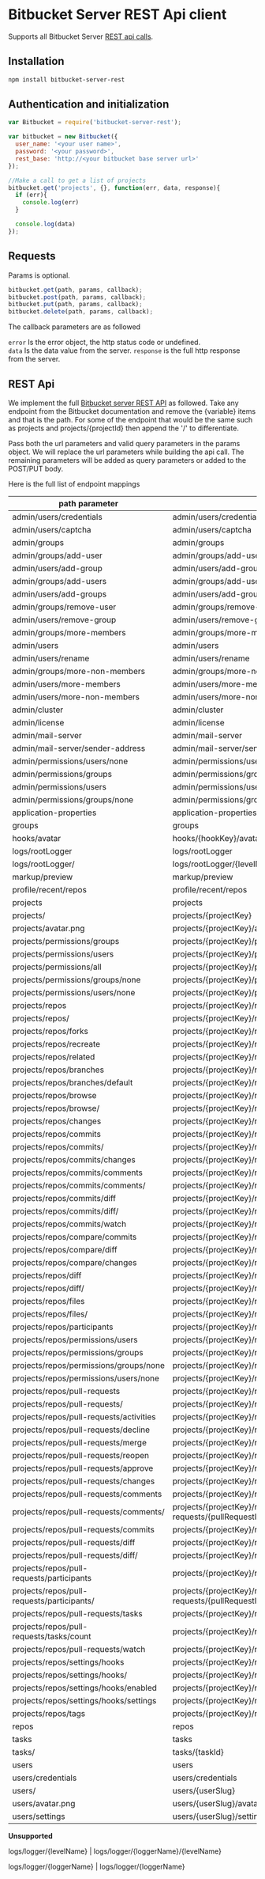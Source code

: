 Bitbucket Server REST Api client
===================================

Supports all Bitbucket Server [REST api calls](https://developer.atlassian.com/static/rest/bitbucket-server/4.3.1/bitbucket-rest.html).

Installation
-----------------
```bash
npm install bitbucket-server-rest
```

Authentication and initialization
------------------------------------

```javascript
var Bitbucket = require('bitbucket-server-rest');

var bitbucket = new Bitbucket({
  user_name: '<your user name>',
  password: '<your password>',
  rest_base: 'http://<your bitbucket base server url>'
});

//Make a call to get a list of projects
bitbucket.get('projects', {}, function(err, data, response){
  if (err){
    console.log(err)
  }

  console.log(data)
});

```

Requests
--------------
Params is optional.

```javascript
bitbucket.get(path, params, callback);
bitbucket.post(path, params, callback);
bitbucket.put(path, params, callback);
bitbucket.delete(path, params, callback);
```

The callback parameters are as followed

`error` Is the error object, the http status code or undefined.  
`data` Is the data value from the server.
`response` is the full http response from the server.

REST Api
-----------------
We implement the full [Bitbucket server REST API](https://developer.atlassian.com/static/rest/bitbucket-server/4.3.1/bitbucket-rest.html) as followed.
Take any endpoint from the Bitbucket documentation and remove the {variable} items and that is the path.  For some of the endpoint that would be the same such as projects and projects/{projectId} then append the '/' to differentiate.

Pass both the url parameters and valid query parameters in the params object.  We will replace the url parameters while building the api call. The remaining parameters will be added as query parameters or added to the POST/PUT body.  

Here is the full list of endpoint mappings


 path parameter | Bitbucket endpoint
----------------|---------------------
admin/users/credentials | admin/users/credentials
admin/users/captcha | admin/users/captcha
admin/groups | admin/groups
admin/groups/add-user | admin/groups/add-user
admin/users/add-group | admin/users/add-group
admin/groups/add-users | admin/groups/add-users
admin/users/add-groups | admin/users/add-groups
admin/groups/remove-user | admin/groups/remove-user
admin/users/remove-group | admin/users/remove-group
admin/groups/more-members | admin/groups/more-members
admin/users | admin/users
admin/users/rename | admin/users/rename
admin/groups/more-non-members | admin/groups/more-non-members
admin/users/more-members | admin/users/more-members
admin/users/more-non-members | admin/users/more-non-members
admin/cluster | admin/cluster
admin/license | admin/license
admin/mail-server | admin/mail-server
admin/mail-server/sender-address | admin/mail-server/sender-address
admin/permissions/users/none | admin/permissions/users/none
admin/permissions/groups | admin/permissions/groups
admin/permissions/users | admin/permissions/users
admin/permissions/groups/none | admin/permissions/groups/none
application-properties | application-properties
groups | groups
hooks/avatar | hooks/{hookKey}/avatar
logs/rootLogger | logs/rootLogger
logs/rootLogger/ | logs/rootLogger/{levelName}
markup/preview  | markup/preview
profile/recent/repos | profile/recent/repos
projects | projects
projects/ | projects/{projectKey}
projects/avatar.png | projects/{projectKey}/avatar.png
projects/permissions/groups | projects/{projectKey}/permissions/groups
projects/permissions/users | projects/{projectKey}/permissions/users
projects/permissions/all | projects/{projectKey}/permissions/{permission}/all
projects/permissions/groups/none | projects/{projectKey}/permissions/groups/none
projects/permissions/users/none | projects/{projectKey}/permissions/users/none
projects/repos | projects/{projectKey}/repos
projects/repos/ | projects/{projectKey}/repos/{repositorySlug}
projects/repos/forks | projects/{projectKey}/repos/{repositorySlug}/forks
projects/repos/recreate | projects/{projectKey}/repos/{repositorySlug}/recreate
projects/repos/related | projects/{projectKey}/repos/{repositorySlug}/related
projects/repos/branches | projects/{projectKey}/repos/{repositorySlug}/branches
projects/repos/branches/default | projects/{projectKey}/repos/{repositorySlug}/branches/default
projects/repos/browse | projects/{projectKey}/repos/{repositorySlug}/browse
projects/repos/browse/ | projects/{projectKey}/repos/{repositorySlug}/browse/{path}
projects/repos/changes | projects/{projectKey}/repos/{repositorySlug}/changes
projects/repos/commits | projects/{projectKey}/repos/{repositorySlug}/commits
projects/repos/commits/ | projects/{projectKey}/repos/{repositorySlug}/commits/{commitId}
projects/repos/commits/changes | projects/{projectKey}/repos/{repositorySlug}/commits/{commitId}/changes
projects/repos/commits/comments | projects/{projectKey}/repos/{repositorySlug}/commits/{commitId}/comments
projects/repos/commits/comments/ | projects/{projectKey}/repos/{repositorySlug}/commits/{commitId}/comments/{commentId}
projects/repos/commits/diff | projects/{projectKey}/repos/{repositorySlug}/commits/{commitId}/diff
projects/repos/commits/diff/ | projects/{projectKey}/repos/{repositorySlug}/commits/{commitId}/diff/{path}
projects/repos/commits/watch | projects/{projectKey}/repos/{repositorySlug}/commits/{commitId}/watch
projects/repos/compare/commits | projects/{projectKey}/repos/{repositorySlug}/compare/commits
projects/repos/compare/diff | projects/{projectKey}/repos/{repositorySlug}/compare/diff{path}
projects/repos/compare/changes | projects/{projectKey}/repos/{repositorySlug}/compare/changes
projects/repos/diff | projects/{projectKey}/repos/{repositorySlug}/diff
projects/repos/diff/ | projects/{projectKey}/repos/{repositorySlug}/diff/{path}
projects/repos/files | projects/{projectKey}/repos/{repositorySlug}/files
projects/repos/files/ | projects/{projectKey}/repos/{repositorySlug}/files/{path}
projects/repos/participants | projects/{projectKey}/repos/{repositorySlug}/participants
projects/repos/permissions/users | projects/{projectKey}/repos/{repositorySlug}/permissions/users
projects/repos/permissions/groups | projects/{projectKey}/repos/{repositorySlug}/permissions/groups
projects/repos/permissions/groups/none | projects/{projectKey}/repos/{repositorySlug}/permissions/groups/none
projects/repos/permissions/users/none | projects/{projectKey}/repos/{repositorySlug}/permissions/users/none
projects/repos/pull-requests | projects/{projectKey}/repos/{repositorySlug}/pull-requests
projects/repos/pull-requests/ | projects/{projectKey}/repos/{repositorySlug}/pull-requests/{pullRequestId}
projects/repos/pull-requests/activities | projects/{projectKey}/repos/{repositorySlug}/pull-requests/{pullRequestId}/activities
projects/repos/pull-requests/decline | projects/{projectKey}/repos/{repositorySlug}/pull-requests/{pullRequestId}/decline
projects/repos/pull-requests/merge | projects/{projectKey}/repos/{repositorySlug}/pull-requests/{pullRequestId}/merge
projects/repos/pull-requests/reopen | projects/{projectKey}/repos/{repositorySlug}/pull-requests/{pullRequestId}/reopen
projects/repos/pull-requests/approve | projects/{projectKey}/repos/{repositorySlug}/pull-requests/{pullRequestId}/approve
projects/repos/pull-requests/changes | projects/{projectKey}/repos/{repositorySlug}/pull-requests/{pullRequestId}/changes
projects/repos/pull-requests/comments | projects/{projectKey}/repos/{repositorySlug}/pull-requests/{pullRequestId}/comments
projects/repos/pull-requests/comments/ | projects/{projectKey}/repos/{repositorySlug}/pull-requests/{pullRequestId}/comments/{commentId}
projects/repos/pull-requests/commits | projects/{projectKey}/repos/{repositorySlug}/pull-requests/{pullRequestId}/commits
projects/repos/pull-requests/diff | projects/{projectKey}/repos/{repositorySlug}/pull-requests/{pullRequestId}/diff
projects/repos/pull-requests/diff/ | projects/{projectKey}/repos/{repositorySlug}/pull-requests/{pullRequestId}/diff/{path}
projects/repos/pull-requests/participants | projects/{projectKey}/repos/{repositorySlug}/pull-requests/{pullRequestId}/participants
projects/repos/pull-requests/participants/ | projects/{projectKey}/repos/{repositorySlug}/pull-requests/{pullRequestId}/participants/{userSlug}
projects/repos/pull-requests/tasks | projects/{projectKey}/repos/{repositorySlug}/pull-requests/{pullRequestId}/tasks
projects/repos/pull-requests/tasks/count | projects/{projectKey}/repos/{repositorySlug}/pull-requests/{pullRequestId}/tasks/count
projects/repos/pull-requests/watch | projects/{projectKey}/repos/{repositorySlug}/pull-requests/{pullRequestId}/watch
projects/repos/settings/hooks | projects/{projectKey}/repos/{repositorySlug}/settings/hooks
projects/repos/settings/hooks/ | projects/{projectKey}/repos/{repositorySlug}/settings/hooks/{hookKey}
projects/repos/settings/hooks/enabled | projects/{projectKey}/repos/{repositorySlug}/settings/hooks/{hookKey}/enabled
projects/repos/settings/hooks/settings | projects/{projectKey}/repos/{repositorySlug}/settings/hooks/{hookKey}/settings
projects/repos/tags | projects/{projectKey}/repos/{repositorySlug}/tags
repos | repos
tasks | tasks
tasks/ | tasks/{taskId}
users | users
users/credentials | users/credentials
users/ | users/{userSlug}
users/avatar.png | users/{userSlug}/avatar.png
users/settings | users/{userSlug}/settings

**Unsupported**

logs/logger/{levelName} | logs/logger/{loggerName}/{levelName}

logs/logger/{loggerName} | logs/logger/{loggerName}

